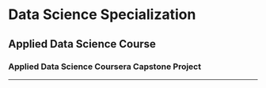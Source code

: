 # Data Science Specialization
## Applied Data Science Course
### Applied Data Science Coursera Capstone Project
<hr>


